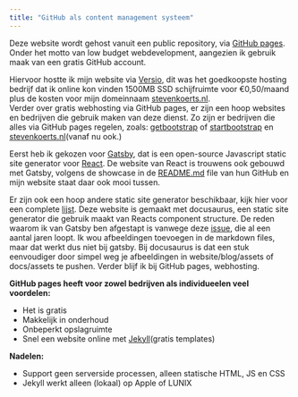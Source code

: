 ```yaml
---
title: "GitHub als content management systeem"
---
```



Deze website wordt gehost vanuit een public repository, via <a href="https://pages.github.com/">GitHub pages</a>. Onder het motto van low budget webdevelopment, aangezien ik gebruik maak van een gratis GitHub account.

<!--truncate-->

 Hiervoor hostte ik mijn website via 
<a href="https://www.versio.nl/webhosting">Versio</a>, dit was het goedkoopste hosting bedrijf dat ik online kon vinden 1500MB SSD schijfruimte voor €0,50/maand plus de kosten voor mijn domeinnaam <a href="http://stevenkoerts.nl/">stevenkoerts.nl</a>.<br>
Verder over gratis webhosting via GitHub pages, er zijn een hoop websites en bedrijven die gebruik maken van deze dienst. Zo zijn er bedrijven die alles via GitHub pages regelen, zoals: <a href="https://github.com/twbs/bootstrap">getbootstrap</a> of <a href="https://github.com/BlackrockDigital/startbootstrap">startbootstrap</a> en <a href="http://stevenkoerts.nl/">stevenkoerts.nl</a>(vanaf nu ook.)

Eerst heb ik gekozen voor <a href="https://www.gatsbyjs.org/">Gatsby</a>, dat is een open-source Javascript static site generator voor <a href="https://reactjs.org/">React</a>. De website van React is trouwens ook gebouwd met Gatsby, volgens de showcase in de <a href="https://github.com/gatsbyjs/gatsby">README.md</a> file van hun GitHub en mijn website staat daar ook mooi tussen.

Er zijn ook een hoop andere static site generator beschikbaar, kijk hier voor een complete [lijst](https://www.staticgen.com/). 
Deze website is gemaakt met docusaurus, een static site generator die gebruik maakt van Reacts component structure. De reden waarom ik van Gatsby ben afgestapt is vanwege deze [issue](https://github.com/gatsbyjs/gatsby/issues/2440), die al een aantal jaren loopt. Ik wou afbeeldingen toevoegen in de 
markdown files, maar dat werkt dus niet bij gatsby. Bij docusaurus is dat een stuk eenvoudiger door simpel weg je afbeeldingen in 
website/blog/assets of docs/assets te pushen. Verder blijf ik bij GitHub pages, webhosting. 

<b>GitHub pages heeft voor zowel bedrijven als individueelen veel voordelen:</b>
        <ul>
            <li>Het is gratis</li>
            <li>Makkelijk in onderhoud</li>
            <li>Onbeperkt opslagruimte</li>
            <li>Snel een website online met <a href="https://jekyllrb.com/">Jekyll</a>(gratis templates)</li>
        </ul>

<b>Nadelen:</b>
        <ul>
            <li>Support geen serverside processen, alleen statische HTML, JS en CSS</li>
            <li>Jekyll werkt alleen (lokaal) op Apple of LUNIX</li>
        </ul>
